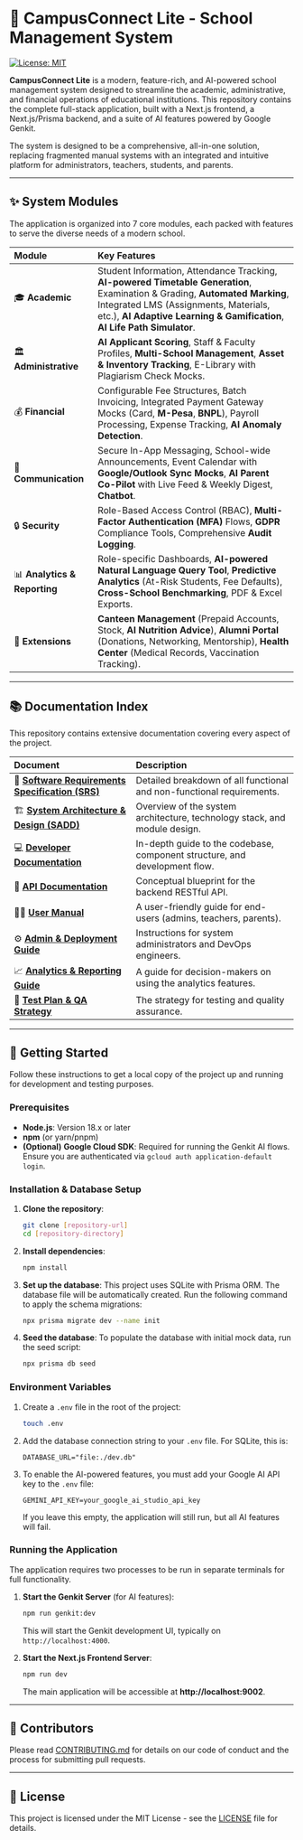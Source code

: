
# 🏫 CampusConnect Lite - School Management System

[![License: MIT](https://img.shields.io/badge/License-MIT-yellow.svg)](https://opensource.org/licenses/MIT)

**CampusConnect Lite** is a modern, feature-rich, and AI-powered school management system designed to streamline the academic, administrative, and financial operations of educational institutions. This repository contains the complete full-stack application, built with a Next.js frontend, a Next.js/Prisma backend, and a suite of AI features powered by Google Genkit.

The system is designed to be a comprehensive, all-in-one solution, replacing fragmented manual systems with an integrated and intuitive platform for administrators, teachers, students, and parents.

---

## ✨ System Modules

The application is organized into 7 core modules, each packed with features to serve the diverse needs of a modern school.

| Module | Key Features |
| :--- | :--- |
| 🎓 **Academic** | Student Information, Attendance Tracking, **AI-powered Timetable Generation**, Examination & Grading, **Automated Marking**, Integrated LMS (Assignments, Materials, etc.), **AI Adaptive Learning & Gamification**, **AI Life Path Simulator**. |
| 🏛️ **Administrative** | **AI Applicant Scoring**, Staff & Faculty Profiles, **Multi-School Management**, **Asset & Inventory Tracking**, E-Library with Plagiarism Check Mocks. |
| 💰 **Financial** | Configurable Fee Structures, Batch Invoicing, Integrated Payment Gateway Mocks (Card, **M-Pesa**, **BNPL**), Payroll Processing, Expense Tracking, **AI Anomaly Detection**. |
| 📣 **Communication** | Secure In-App Messaging, School-wide Announcements, Event Calendar with **Google/Outlook Sync Mocks**, **AI Parent Co-Pilot** with Live Feed & Weekly Digest, **Chatbot**. |
| 🔒 **Security** | Role-Based Access Control (RBAC), **Multi-Factor Authentication (MFA)** Flows, **GDPR** Compliance Tools, Comprehensive **Audit Logging**. |
| 📊 **Analytics & Reporting** | Role-specific Dashboards, **AI-powered Natural Language Query Tool**, **Predictive Analytics** (At-Risk Students, Fee Defaults), **Cross-School Benchmarking**, PDF & Excel Exports. |
| 🧩 **Extensions** | **Canteen Management** (Prepaid Accounts, Stock, **AI Nutrition Advice**), **Alumni Portal** (Donations, Networking, Mentorship), **Health Center** (Medical Records, Vaccination Tracking). |

---

## 📚 Documentation Index

This repository contains extensive documentation covering every aspect of the project.

| Document | Description |
| :--- | :--- |
| 📄 **[Software Requirements Specification (SRS)](./srs.md)** | Detailed breakdown of all functional and non-functional requirements. |
| 🏗️ **[System Architecture & Design (SADD)](./SADD.md)** | Overview of the system architecture, technology stack, and module design. |
| 💻 **[Developer Documentation](./DOCUMENTATION.md)** | In-depth guide to the codebase, component structure, and development flow. |
| 🔗 **[API Documentation](./API_DOCUMENTATION.md)** | Conceptual blueprint for the backend RESTful API. |
| 🧑‍🏫 **[User Manual](./USER_MANUAL.md)** | A user-friendly guide for end-users (admins, teachers, parents). |
| ⚙️ **[Admin & Deployment Guide](./ADMIN_GUIDE.md)** | Instructions for system administrators and DevOps engineers. |
| 📈 **[Analytics & Reporting Guide](./analytics_reporting_guide.md)** | A guide for decision-makers on using the analytics features. |
| 🧪 **[Test Plan & QA Strategy](./TestPlan_QA.md)** | The strategy for testing and quality assurance. |

---

## 🚀 Getting Started

Follow these instructions to get a local copy of the project up and running for development and testing purposes.

### Prerequisites

-   **Node.js**: Version 18.x or later
-   **npm** (or yarn/pnpm)
-   **(Optional)** **Google Cloud SDK**: Required for running the Genkit AI flows. Ensure you are authenticated via `gcloud auth application-default login`.

### Installation & Database Setup

1.  **Clone the repository**:
    ```bash
    git clone [repository-url]
    cd [repository-directory]
    ```
2.  **Install dependencies**:
    ```bash
    npm install
    ```
3.  **Set up the database**:
    This project uses SQLite with Prisma ORM. The database file will be automatically created.
    Run the following command to apply the schema migrations:
    ```bash
    npx prisma migrate dev --name init
    ```
4.  **Seed the database**:
    To populate the database with initial mock data, run the seed script:
    ```bash
    npx prisma db seed
    ```

### Environment Variables

1.  Create a `.env` file in the root of the project:
    ```bash
    touch .env
    ```
2.  Add the database connection string to your `.env` file. For SQLite, this is:
    ```
    DATABASE_URL="file:./dev.db"
    ```
3.  To enable the AI-powered features, you must add your Google AI API key to the `.env` file:
    ```
    GEMINI_API_KEY=your_google_ai_studio_api_key
    ```
    If you leave this empty, the application will still run, but all AI features will fail.

### Running the Application

The application requires two processes to be run in separate terminals for full functionality.

1.  **Start the Genkit Server** (for AI features):
    ```bash
    npm run genkit:dev
    ```
    This will start the Genkit development UI, typically on `http://localhost:4000`.

2.  **Start the Next.js Frontend Server**:
    ```bash
    npm run dev
    ```
    The main application will be accessible at **http://localhost:9002**.

---

## 🤝 Contributors

Please read [CONTRIBUTING.md](CONTRIBUTING.md) for details on our code of conduct and the process for submitting pull requests.

---

## 📜 License

This project is licensed under the MIT License - see the [LICENSE](LICENSE) file for details.
